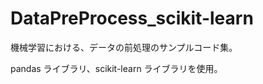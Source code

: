 <a name="DataPreProcess_scikit-learn"></a>
# DataPreProcess_scikit-learn

機械学習における、データの前処理のサンプルコード集。

pandas ライブラリ、scikit-learn ライブラリを使用。
